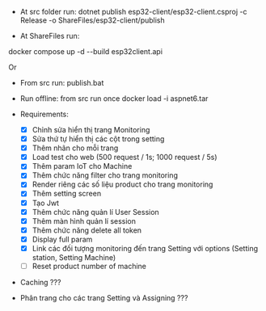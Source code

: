 - At src folder run:
  dotnet publish esp32-client/esp32-client.csproj -c Release -o ShareFiles/esp32-client/publish

- At ShareFiles run:

docker compose up -d --build esp32client.api

Or

- From src run:
  publish.bat

- Run offline: from src run once
  docker load -i aspnet6.tar

- Requirements:
  - [x] Chỉnh sửa hiển thị trang Monitoring
  - [x] Sửa thứ tự hiển thị các cột trong setting
  - [x] Thêm nhãn cho mỗi trang
  - [x] Load test cho web (500 request / 1s; 1000 request / 5s)
  - [x] Thêm param IoT cho Machine
  - [x] Thêm chức năng filter cho trang monitoring
  - [x] Render riêng các số liệu product cho trang monitoring
  - [x] Thêm setting screen
  - [x] Tạo Jwt
  - [x] Thêm chức năng quản lí User Session
  - [x] Thêm màn hình quản lí session
  - [x] Thêm chức năng delete all token
  - [x] Display full param
  - [x] Link các đối tượng monitoring đến trang Setting với options (Setting station, Setting Machine)
  - [ ] Reset product number of machine
- Caching ???
- Phân trang cho các trang Setting và Assigning ???
